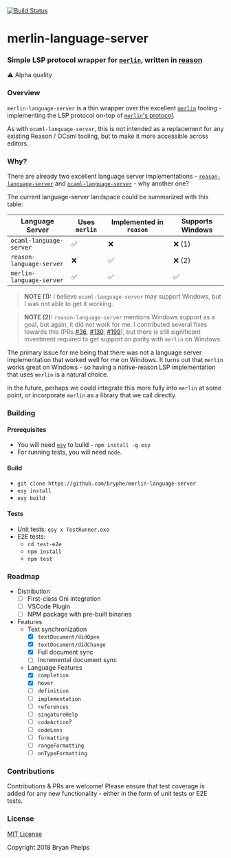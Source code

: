 [![Build Status](https://bryphe.visualstudio.com/merlin-language-server/_apis/build/status/bryphe.merlin-language-server?branchName=master)](https://bryphe.visualstudio.com/merlin-language-server/_build/latest?definitionId=16?branchName=master)

# merlin-language-server
### Simple LSP protocol wrapper for [`merlin`](https://github.com/ocaml/merlin), written in [reason](https://reasonml.github.io/)

:warning: Alpha quality

### Overview

`merlin-language-server` is a thin wrapper over the excellent [`merlin`](https://github.com/ocaml/merlin) tooling - implementing the LSP protocol on-top of [`merlin`'s protocol](TODO). 

As with `ocaml-language-server`, this is not intended as a replacement for any existing Reason / OCaml tooling, but to make it more accessible across editors.

### Why?

There are already two excellent language server implementations - [`reason-language-server`](https://github.com/jaredly/reason-language-server) and [`ocaml-language-server`](https://github.com/freebroccolo/ocaml-language-server) - why another one?

The current language-server landspace could be summarized with this table:

| __Language Server__ | Uses `merlin` | Implemented in `reason` | Supports Windows |
| --- | --- | --- | --- |
| `ocaml-language-server` | :white_check_mark: | :x: | :x: (1) |
| `reason-language-server` | :x: | :white_check_mark: | :x: (2) |
| `merlin-language-server` | :white_check_mark: | :white_check_mark: | :white_check_mark: |

> __NOTE (1):__ I believe `ocaml-language-server` may support Windows, but I was not able to get it working.

> __NOTE (2):__ `reason-language-server` mentions Windows support as a goal, but again, it did not work for me. I contributed several fixes towards this (PRs [#36](https://github.com/jaredly/reason-language-server/pull/36), [#130](https://github.com/jaredly/reason-language-server/pull/130), [#199](https://github.com/jaredly/reason-language-server/pull/199)), but there is still significant investment required to get support on parity with `merlin` on Windows.

The primary issue for me being that there was not a language server implementation that worked well for me on Windows. It turns out that `merlin` works great on Windows - so having a native-reason LSP implementation that uses `merlin` is a natural choice. 

In the future, perhaps we could integrate this more fully into `merlin` at some point, or incorporate `merlin` as a library that we call directly.

### Building

#### Prerequisites

- You will need [`esy`](https://esy.sh) to build - `npm install -g esy`
- For running tests, you will need `node`.

#### Build

- `git clone https://github.com/bryphe/merlin-language-server`
- `esy install`
- `esy build`

#### Tests
- Unit tests: `esy x TestRunner.exe`
- E2E tests: 
    - `cd test-e2e`
    - `npm install`
    - `npm test`

### Roadmap

- Distribution
    - [ ] First-class Oni integration
    - [ ] VSCode Plugin
    - [ ] NPM package with pre-built binaries
- Features
    - Text synchronization
        - [x] `textDocument/didOpen`
        - [x] `textDocument/didChange`
        - [x] Full document sync
        - [ ] Incremental document sync
    - Language Features
        - [x] `completion`
        - [x] `hover`
        - [ ] `definition`
        - [ ] `implementation`
        - [ ] `references`
        - [ ] `singatureHelp`
        - [ ] `codeAction`?
        - [ ] `codeLens`
        - [ ] `formatting`
        - [ ] `rangeFormatting`
        - [ ] `onTypeFormatting`

### Contributions

Contributions & PRs are welcome! Please ensure that test coverage is added for any new functionality - either in the form of unit tests or E2E tests.

### License

[MIT License](LICENSE)

Copyright 2018 Bryan Phelps
